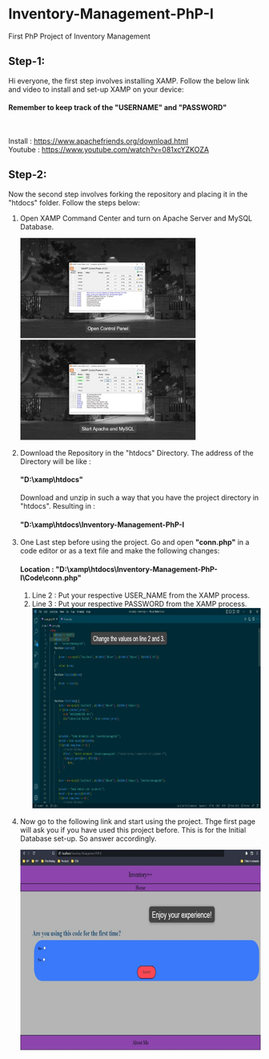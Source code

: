 # Inventory-Management-PhP-I
First PhP Project of Inventory Management

## Step-1:
<p> Hi everyone, the first step involves installing XAMP. Follow the below link and video to install and set-up XAMP on your device: </p>

<h4> Remember to keep track of the <b>"USERNAME"</b> and <b>"PASSWORD"</b> </h4><br>

Install : https://www.apachefriends.org/download.html<br>
Youtube : https://www.youtube.com/watch?v=081xcYZKOZA

## Step-2:
<p> Now the second step involves forking the repository and placing it in the "htdocs" folder. Follow the steps below: </p>
<ol>
    <li> 
        <p> Open XAMP Command Center and turn on Apache Server and MySQL Database. </p>
        <img src = "https://github.com/Bilal2001/Inventory-Management-PhP-I/blob/master/Docs/imgsGIt/openXAMP.jpeg" style = "height:200px; width:350px;">
        <img src = "https://github.com/Bilal2001/Inventory-Management-PhP-I/blob/master/Docs/imgsGIt/startStuff.jpeg" style = "height:200px; width:350px;">
    </li>
    <li>
        <p> Download the Repository in the "htdocs" Directory. The address of the Directory will be like :<br>
        <h4>"D:\xamp\htdocs"</h4>
        Download and unzip in such a way that you have the project directory in "htdocs". Resulting in : <br>
        <h4>"D:\xamp\htdocs\Inventory-Management-PhP-I</h4></p>
    </li>
    <li>
        <p> One Last step before using the project. Go and open <b>"conn.php"</b> in a code editor or as a text file and make the following changes:<p>
        <h4>Location : "D:\xamp\htdocs\Inventory-Management-PhP-I\Code\conn.php"</h4> 
        <ol> 
            <li> Line 2 : Put your respective USER_NAME from the XAMP process. </li>
            <li> Line 3 : Put your respective PASSWORD from the XAMP process. </li>
            <img src = "https://github.com/Bilal2001/Inventory-Management-PhP-I/blob/master/Docs/imgsGIt/changeCon.jpeg" style = "height:400px; width:700px;">
        </ol>
    </li>
    <li>
        <p> Now go to the following link and start using the project. Thge first page will ask you if you have used this project before. This is for the Initial Database set-up. So answer accordingly. </p>
        <img src = "https://github.com/Bilal2001/Inventory-Management-PhP-I/blob/master/Docs/imgsGIt/enjoy.jpeg" style = "height:400px; width:700px;">
    </li>
</ol>


 








